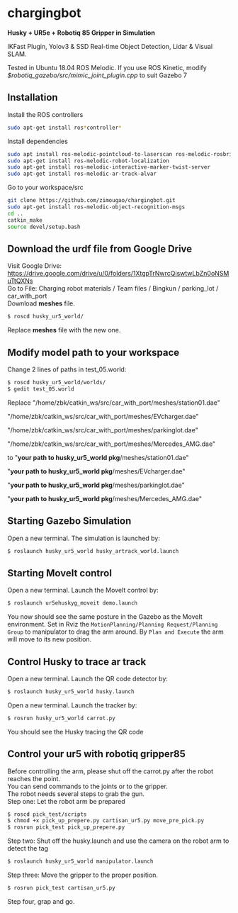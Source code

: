 # chargingbot

**Husky + UR5e + Robotiq 85 Gripper in Simulation**

IKFast Plugin, Yolov3 & SSD Real-time Object Detection, Lidar & Visual SLAM.

Tested in Ubuntu 18.04 ROS Melodic. If you use ROS Kinetic, modify *$robotiq_gazebo/src/mimic_joint_plugin.cpp* to suit Gazebo 7


## Installation

Install the ROS controllers
```bash
sudo apt-get install ros*controller*
```
Install dependencies
```bash
sudo apt install ros-melodic-pointcloud-to-laserscan ros-melodic-rosbridge-server
sudo apt-get install ros-melodic-robot-localization
sudo apt-get install ros-melodic-interactive-marker-twist-server
sudo apt-get install ros-melodic-ar-track-alvar
```
Go to your workspace/src
```bash
git clone https://github.com/zimougao/chargingbot.git
sudo apt-get install ros-melodic-object-recognition-msgs
cd ..
catkin_make
source devel/setup.bash
```

## Download the urdf file from Google Drive
Visit Google Drive: https://drive.google.com/drive/u/0/folders/1XtgpTrNwrcQiswtwLbZn0oNSMuTtQXNs  
Go to File: Charging robot materials / Team files / Bingkun / parking_lot / car_with_port  
Download **meshes** file.
```bash
$ roscd husky_ur5_world/
```
Replace **meshes** file with the new one.


## Modify model path to your workspace

Change 2 lines of <uri> paths in test_05.world:

```bash
$ roscd husky_ur5_world/worlds/
$ gedit test_05.world
```
Replace "<uri>/home/zbk/catkin_ws/src/car_with_port/meshes/station01.dae</uri>"

"<uri>/home/zbk/catkin_ws/src/car_with_port/meshes/EVcharger.dae</uri>"

"<uri>/home/zbk/catkin_ws/src/car_with_port/meshes/parkinglot.dae</uri>"

"<uri>/home/zbk/catkin_ws/src/car_with_port/meshes/Mercedes_AMG.dae</uri>"

to "<uri>**your path to husky_ur5_world pkg**/meshes/station01.dae</uri>"

"<uri>**your path to husky_ur5_world pkg**/meshes/EVcharger.dae</uri>"

"<uri>**your path to husky_ur5_world pkg**/meshes/parkinglot.dae</uri>"

"<uri>**your path to husky_ur5_world pkg**/meshes/Mercedes_AMG.dae</uri>"
   
   
## Starting Gazebo Simulation

Open a new terminal. The simulation is launched by:
```bash
$ roslaunch husky_ur5_world husky_artrack_world.launch
```

## Starting MoveIt control

Open a new terminal. Launch the MoveIt control by:
```bash
$ roslaunch ur5ehuskyg_moveit demo.launch
```
You now should see the same posture in the Gazebo as the MoveIt environment.
Set in Rviz the `MotionPlanning/Planning Request/Planning Group` to manipulator to drag the arm around. 
By `Plan and Execute` the arm will move to its new position.

## Control Husky to trace ar track

Open a new terminal. Launch the QR code detector by:
```bash
$ roslaunch husky_ur5_world husky.launch
```
Open a new terminal. Launch the tracker by:
```bash
$ rosrun husky_ur5_world carrot.py
```
You should see the Husky tracing the QR code

## Control your ur5 with robotiq gripper85
Before controlling the arm, please shut off the carrot.py after the robot reaches the point.  
You can send commands to the joints or to the gripper.  
The robot needs several steps to grab the gun.  
Step one: Let the robot arm be prepared
```bash
$ roscd pick_test/scripts
$ chmod +x pick_up_prepere.py cartisan_ur5.py move_pre_pick.py
$ rosrun pick_test pick_up_prepere.py
```
Step two: Shut off the husky.launch and use the camera on the robot arm to detect the tag
```bash
$ roslaunch husky_ur5_world manipulator.launch
```

Step three: Move the gripper to the proper position.
```bash
$ rosrun pick_test cartisan_ur5.py
```
Step four, grap and go.
